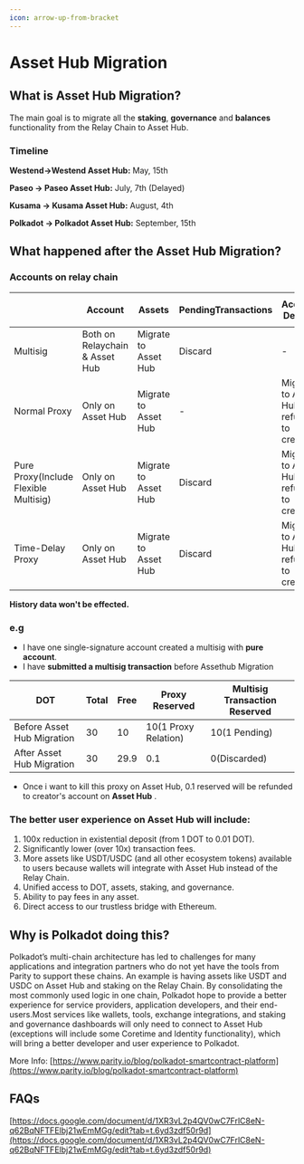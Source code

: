 ```yaml
---
icon: arrow-up-from-bracket
---
```


# Asset Hub Migration

## What is Asset Hub Migration?

The main goal is to migrate all the **staking**, **governance** and **balances** functionality from the Relay Chain to Asset Hub.

### Timeline

**Westend->Westend Asset Hub:** May, 15th

**Paseo -> Paseo Asset Hub:** July, 7th (Delayed)

**Kusama -> Kusama Asset Hub:** August, 4th

**Polkadot -> Polkadot Asset Hub:** September, 15th

## What happened after the Asset Hub Migration?

### Accounts on relay chain

| <p><br></p>                           | Account                        | Assets               | PendingTransactions | Account Deposit                            | Transaction Deposit                          |
| ------------------------------------- | ------------------------------ | -------------------- | ------------------- | ------------------------------------------ | -------------------------------------------- |
| Multisig                              | Both on Relaychain & Asset Hub | Migrate to Asset Hub | Discard             | -                                          | Migrate to Asset Hub and refund to initiator |
| Normal Proxy                          | Only on Asset Hub              | Migrate to Asset Hub | -                   | Migrate to Asset Hub and refund to creator | -                                            |
| Pure Proxy(Include Flexible Multisig) | Only on Asset Hub              | Migrate to Asset Hub | Discard             | Migrate to Asset Hub and refund to creator | -                                            |
| Time-Delay Proxy                      | Only on Asset Hub              | Migrate to Asset Hub | Discard             | Migrate to Asset Hub and refund to creator | Migrate to Asset Hub and refund to initiator |

**History data won't be effected.**

### e.g

* I have one single-signature account created a multisig with **pure account**.
* I have **submitted a multisig transaction** before Assethub Migration

| DOT                        | Total | Free | Proxy Reserved       | Multisig Transaction Reserved |
| -------------------------- | ----- | ---- | -------------------- | ----------------------------- |
| Before Asset Hub Migration | 30    | 10   | 10(1 Proxy Relation) | 10(1 Pending)                 |
| After Asset Hub Migration  | 30    | 29.9 | 0.1                  | 0(Discarded)                  |

* Once i want to kill this proxy on Asset Hub, 0.1 reserved will be refunded to creator's account on **Asset Hub** .

### The better user experience on Asset Hub will include:

1. 100x reduction in existential deposit (from 1 DOT to 0.01 DOT).
2. Significantly lower (over 10x) transaction fees.
3. More assets like USDT/USDC (and all other ecosystem tokens) available to users because wallets will integrate with Asset Hub instead of the Relay Chain.
4. Unified access to DOT, assets, staking, and governance.
5. Ability to pay fees in any asset.
6. Direct access to our trustless bridge with Ethereum.

## Why is Polkadot doing this?

Polkadot’s multi-chain architecture has led to challenges for many applications and integration partners who do not yet have the tools from Parity to support these chains. An example is having assets like USDT and USDC on Asset Hub and staking on the Relay Chain. By consolidating the most commonly used logic in one chain, Polkadot hope to provide a better experience for service providers, application developers, and their end-users.Most services like wallets, tools, exchange integrations, and staking and governance dashboards will only need to connect to Asset Hub (exceptions will include some Coretime and Identity functionality), which will bring a better developer and user experience to Polkadot.

More Info: [https://www.parity.io/blog/polkadot-smartcontract-platform](https://www.parity.io/blog/polkadot-smartcontract-platform)

## FAQs

[https://docs.google.com/document/d/1XR3vL2p4QV0wC7FrlC8eN-q62BqNFTFElbj21wEmMGg/edit?tab=t.6yd3zdf50r9d](https://docs.google.com/document/d/1XR3vL2p4QV0wC7FrlC8eN-q62BqNFTFElbj21wEmMGg/edit?tab=t.6yd3zdf50r9d)
